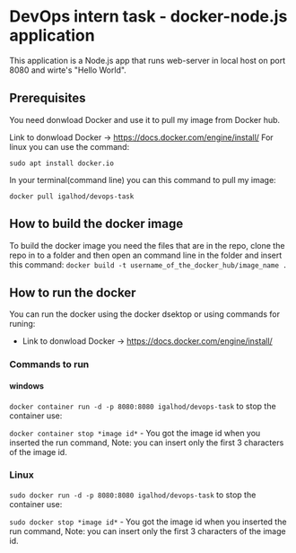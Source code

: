 # DevOps intern task - docker-node.js application

This application is a Node.js app that runs web-server in local host on port 8080 and wirte's "Hello World".

## Prerequisites

You need donwload Docker and use it to pull my image from Docker hub.

Link to donwload Docker -> https://docs.docker.com/engine/install/
For linux you can use the command:

```sudo apt install docker.io```

In your terminal(command line) you can this command to pull my image:

``` docker pull igalhod/devops-task ```

## How to build the docker image

To build the docker image you need the files that are in the repo, clone the repo in to a folder
and then open an command line in the folder and insert this command:
```docker build -t username_of_the_docker_hub/image_name .```

## How to run the docker

You can run the docker using the docker dsektop or using commands for runing:
- Link to donwload Docker -> https://docs.docker.com/engine/install/

### Commands to run
#### windows
`docker container run -d -p 8080:8080 igalhod/devops-task`
to stop the container use:

`docker container stop *image id*` - You got the image id when you inserted the run command, Note: you can insert only the first 3 characters of the image id.

### Linux
`sudo docker run -d -p 8080:8080 igalhod/devops-task`
to stop the container use:

`sudo docker stop *image id*` - You got the image id when you inserted the run command, Note: you can insert only the first 3 characters of the image id.